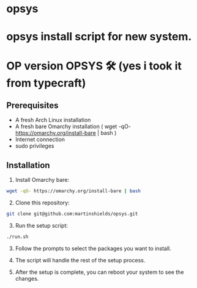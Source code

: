 # opsys
opsys install script for new system.
=======
# OP version  OPSYS 🛠️ (yes i took it from typecraft)

## Prerequisites
- A fresh Arch Linux installation
- A fresh bare Omarchy installation ( wget -qO- https://omarchy.org/install-bare | bash )
- Internet connection
- sudo privileges

## Installation

1. Install Omarchy bare:

```bash
wget -qO- https://omarchy.org/install-bare | bash 
```
2. Clone this repository:

```bash
git clone git@github.com:martinshields/opsys.git
```

3. Run the setup script:

```bash
./run.sh
```

3. Follow the prompts to select the packages you want to install.

4. The script will handle the rest of the setup process.

5. After the setup is complete, you can reboot your system to see the changes.


